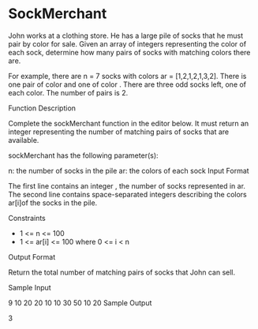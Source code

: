 # SockMerchant
John works at a clothing store. He has a large pile of socks that he must pair by color for sale. Given an array of integers representing the color of each sock, determine how many pairs of socks with matching colors there are.

For example, there are  n = 7 socks with colors ar = [1,2,1,2,1,3,2]. There is one pair of color  and one of color . There are three odd socks left, one of each color. The number of pairs is 2.

Function Description

Complete the sockMerchant function in the editor below. It must return an integer representing the number of matching pairs of socks that are available.

sockMerchant has the following parameter(s):

n: the number of socks in the pile
ar: the colors of each sock
Input Format

The first line contains an integer , the number of socks represented in ar. 
The second line contains  space-separated integers describing the colors  ar[i]of the socks in the pile.

Constraints
* 1 <= n <= 100
* 1 <= ar[i] <= 100 where 0 <= i < n

Output Format

Return the total number of matching pairs of socks that John can sell.

Sample Input

9
10 20 20 10 10 30 50 10 20
Sample Output

3
